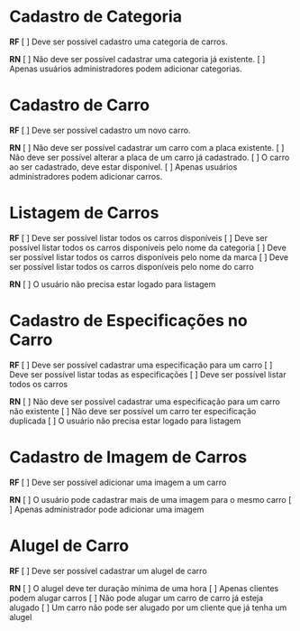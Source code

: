 # Cadastro de Categoria
**RF**
[ ] Deve ser possível cadastro uma categoria de carros.

**RN**
[ ] Não deve ser possível cadastrar uma categoria já existente.
[ ] Apenas usuários administradores podem adicionar categorias.

# Cadastro de Carro
**RF**
[ ] Deve ser possível cadastro um novo carro.

**RN**
[ ] Não deve ser possível cadastrar um carro com a placa existente.
[ ] Não deve ser possível alterar a placa de um carro já cadastrado.
[ ] O carro ao ser cadastrado, deve estar disponível.
[ ] Apenas usuários administradores podem adicionar carros.

# Listagem de Carros
**RF**
[ ] Deve ser possível listar todos os carros disponíveis
[ ] Deve ser possível listar todos os carros disponíveis pelo nome da categoria
[ ] Deve ser possível listar todos os carros disponíveis pelo nome da marca
[ ] Deve ser possível listar todos os carros disponíveis pelo nome do carro

**RN**
[ ] O usuário não precisa estar logado para listagem

# Cadastro de Especificações no Carro
**RF**
[ ] Deve ser possível cadastrar uma especificação para um carro
[ ] Deve ser possível listar todas as especificações
[ ] Deve ser possível listar todos os carros

**RN**
[ ] Não deve ser possível cadastrar uma especificação para um carro não existente
[ ] Não deve ser possível um carro ter especificação duplicada
[ ] O usuário não precisa estar logado para listagem

# Cadastro de Imagem de Carros
**RF**
[ ] Deve ser possível adicionar uma imagem a um carro

**RN**
[ ] O usuário pode cadastrar mais de uma imagem para o mesmo carro
[ ] Apenas administrador pode adicionar uma imagem

# Alugel de Carro
**RF**
[ ] Deve ser possível cadastrar um alugel de carro

**RN**
[ ] O alugel deve ter duração mínima de uma hora
[ ] Apenas clientes podem alugar carros
[ ] Não pode alugar um carro de carro já esteja alugado
[ ] Um carro não pode ser alugado por um cliente que já tenha um alugel

